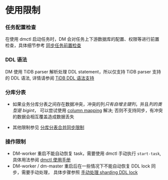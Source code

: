 使用限制
===

### 任务配置检查

在使用 dmctl 启动任务时，DM 会对任务上下游数据库的配置、权限等进行前置检查，具体细节参考 [同步任务前置检查](./precheck.md)

### DDL 语法

DM 使用 TiDB parser 解析处理 DDL statement，所以仅支持 TiDB parser 支持的 DDL 语法, 详情请参阅 [TiDB DDL 语法支持](https://github.com/pingcap/docs-cn/blob/master/sql/ddl.md)

### 分库分表

- 如果业务分库分表之间存在数据冲突，冲突的列*只有自增主键列*，并且*列的类型是 bigint*， 可以尝试使用 [column mapping](./features/column-mapping.md) 解决; 否则不支持同步，有冲突的数据会相互覆盖造成数据丢失

- 其他限制参见 [分库分表合并同步限制](./shard-table/shard-merge.md#限制)

### 操作限制

- DM-worker 重启不能自动恢复 task，需要使用 dmctl 手动执行 `start-task`, 具体用法参阅 [dmctl 使用手册 ](./task-handling/dmctl-manual.md) 
- DM-worker / dm-master 重启后在一些情况下不能自动恢复 DDL lock 同步，需要手动处理， 具体步骤参照 [手动处理 sharding DDL lock](./shard-table/handle-DDL-lock.md)
